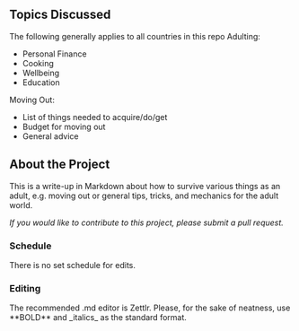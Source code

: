 ## Topics Discussed

The following generally applies to all countries in this repo
Adulting:
* Personal Finance
* Cooking
* Wellbeing
* Education

Moving Out:
* List of things needed to acquire/do/get
* Budget for moving out
* General advice

## About the Project

This is a write-up in Markdown about how to survive various things as an adult, e.g. moving out or general tips, tricks, and mechanics for the adult world.

_If you would like to contribute to this project, please submit a pull request._

### Schedule

There is no set schedule for edits.

### Editing

The recommended .md editor is Zettlr.
Please, for the sake of neatness, use \*\*BOLD** and \_italics_ as the standard format.
